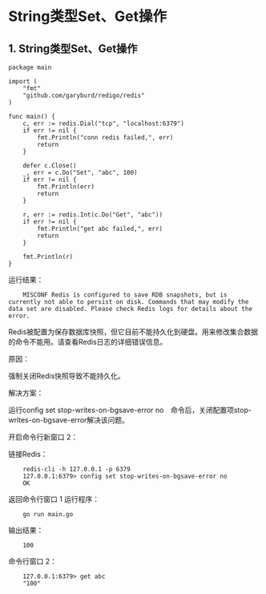 # String类型Set、Get操作

## 1. String类型Set、Get操作 <a id="string&#x7C7B;&#x578B;set&#x3001;get&#x64CD;&#x4F5C;"></a>

```text
package main

import (
    "fmt"
    "github.com/garyburd/redigo/redis"
)

func main() {
    c, err := redis.Dial("tcp", "localhost:6379")
    if err != nil {
        fmt.Println("conn redis failed,", err)
        return
    }

    defer c.Close()
    _, err = c.Do("Set", "abc", 100)
    if err != nil {
        fmt.Println(err)
        return
    }

    r, err := redis.Int(c.Do("Get", "abc"))
    if err != nil {
        fmt.Println("get abc failed,", err)
        return
    }

    fmt.Println(r)
}
```

运行结果：

```text
    MISCONF Redis is configured to save RDB snapshots, but is currently not able to persist on disk. Commands that may modify the data set are disabled. Please check Redis logs for details about the error.
```

Redis被配置为保存数据库快照，但它目前不能持久化到硬盘。用来修改集合数据的命令不能用。请查看Redis日志的详细错误信息。

原因：

强制关闭Redis快照导致不能持久化。

解决方案：

运行config set stop-writes-on-bgsave-error no　命令后，关闭配置项stop-writes-on-bgsave-error解决该问题。

开启命令行新窗口 2：

链接Redis：

```text
    redis-cli -h 127.0.0.1 -p 6379
    127.0.0.1:6379> config set stop-writes-on-bgsave-error no
    OK
```

返回命令行窗口 1 运行程序：

```text
    go run main.go
```

输出结果：

```text
    100
```

命令行窗口 2：

```text
    127.0.0.1:6379> get abc
    "100"
```

